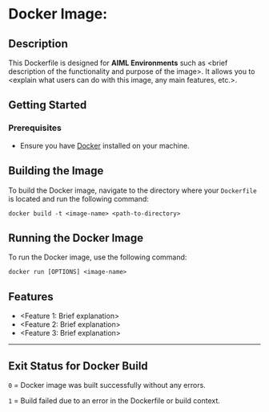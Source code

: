 # Docker Image: <image-name>

## Description

This Dockerfile is designed for **AIML Environments** such as \<brief description of the functionality and purpose of the image\>. It allows you to \<explain what users can do with this image, any main features, etc.\>.

## Getting Started

### Prerequisites

- Ensure you have [Docker](https://docs.docker.com/get-docker/) installed on your machine.

## Building the Image

To build the Docker image, navigate to the directory where your `Dockerfile` is located and run the following command:

```
docker build -t <image-name> <path-to-directory>
```

## Running the Docker Image

To run the Docker image, use the following command:

```
docker run [OPTIONS] <image-name>

```

## Features

- <Feature 1: Brief explanation>
- <Feature 2: Brief explanation>
- <Feature 3: Brief explanation>

---

## Exit Status for Docker Build

`0` = Docker image was built successfully without any errors.

`1` = Build failed due to an error in the Dockerfile or build context.
